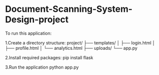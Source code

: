 # Document-Scanning-System-Design-project
To run this application:

1.Create a directory structure:
project/
├── templates/
│   ├── login.html
│   ├── profile.html
│   └── analytics.html
├── uploads/
└── app.py

2.Install required packages:
pip install flask

3.Run the application
python app.py
